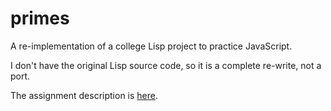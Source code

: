 # primes
A re-implementation of a college Lisp project to practice JavaScript.

I don't have the original Lisp source code, so it is a complete re-write, not a port. 

The assignment description is [here](https://blue.butler.edu/~jsorenso/opl/index.php?page=projscheme).
